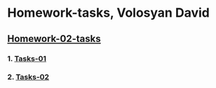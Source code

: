 # Homework-tasks, Volosyan David

## [Homework-02-tasks](https://github.com/Davidass/html-css-tasks/tree/master/homework-02-tasks)

### 1. [Tasks-01](https://davidass.github.io/html-css-tasks/homework-02-tasks/tasks1.html)

### 2. [Tasks-02](https://davidass.github.io/html-css-tasks/homework-02-tasks/tasks2.html)
